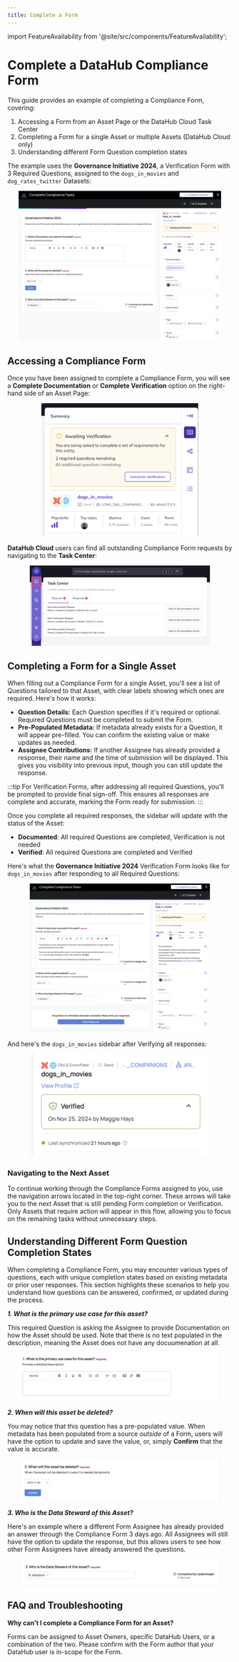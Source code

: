 ```yaml
---
title: Complete a Form
---
```


import FeatureAvailability from '@site/src/components/FeatureAvailability';

# Complete a DataHub Compliance Form
<FeatureAvailability/>

This guide provides an example of completing a Compliance Form, covering:

1. Accessing a Form from an Asset Page or the DataHub Cloud Task Center
2. Completing a Form for a single Asset or multiple Assets (DataHub Cloud only)
3. Understanding different Form Question completion states

The example uses the **Governance Initiative 2024**, a Verification Form with 3 Required Questions, assigned to the `dogs_in_movies` and `dog_rates_twitter` Datasets:

<p align="center">
  <img
       width="90%"
       src="https://raw.githubusercontent.com/datahub-project/static-assets/refs/heads/main/imgs/compliance_forms/sample-compliance-form.png" 
       alt="Sample Compliance Form"/>
</p>

## Accessing a Compliance Form

Once you have been assigned to complete a Compliance Form, you will see a **Complete Documentation** or **Complete Verification** option on the right-hand side of an Asset Page:

<p align="center">
  <img
       width="70%"  
       src="https://raw.githubusercontent.com/datahub-project/static-assets/refs/heads/main/imgs/compliance_forms/completion/complete-task-from-asset-page.png"
       alt="Open Compliance Form from Asset Page"/>
</p>

**DataHub Cloud** users can find all outstanding Compliance Form requests by navigating to the **Task Center**:

<p align="center">
  <img
       width="80%"  
       src="https://raw.githubusercontent.com/datahub-project/static-assets/refs/heads/main/imgs/compliance_forms/completion/complete-tasks-from-task-center.png"
       alt="Open Compliance Form from Task Center"/>
</p>

## Completing a Form for a Single Asset

When filling out a Compliance Form for a single Asset, you'll see a list of Questions tailored to that Asset, with clear labels showing which ones are required. Here's how it works:

- **Question Details:** Each Question specifies if it's required or optional. Required Questions must be completed to submit the Form.
- **Pre-Populated Metadata:** If metadata already exists for a Question, it will appear pre-filled. You can confirm the existing value or make updates as needed.
- **Assignee Contributions:** If another Assignee has already provided a response, their name and the time of submission will be displayed. This gives you visibility into previous input, though you can still update the response.

:::tip
For Verification Forms, after addressing all required Questions, you'll be prompted to provide final sign-off. This ensures all responses are complete and accurate, marking the Form ready for submission.
:::

Once you complete all required responses, the sidebar will update with the status of the Asset:

- **Documented**: All required Questions are completed, Verification is not needed
- **Verified**: All required Questions are completed and Verified

Here's what the **Governance Initiative 2024** Verification Form looks like for `dogs_in_movies` after responding to all Required Questions:

<p align="center">
  <img
       width="80%"  
       src="https://raw.githubusercontent.com/datahub-project/static-assets/refs/heads/main/imgs/compliance_forms/completion/complete-task-ready-to-verify.png"
       alt="Asset Ready to Verifiy"/>
</p>

And here's the `dogs_in_movies` sidebar after Verifying all responses:

<p align="center">
  <img
       width="80%"  
       src="https://raw.githubusercontent.com/datahub-project/static-assets/refs/heads/main/imgs/compliance_forms/completion/complete-task-asset-verified.png"
       alt="Asset Ready to Verifiy"/>
</p>

### Navigating to the Next Asset

To continue working through the Compliance Forms assigned to you, use the navigation arrows located in the top-right corner. These arrows will take you to the next Asset that is still pending Form completion or Verification. Only Assets that require action will appear in this flow, allowing you to focus on the remaining tasks without unnecessary steps.

<!-- ## Completing a Form Question for Multiple Assets

:::note
Completing Form Questions in for multiple Assets is only supported for DataHub Cloud.
:::
 -->

## Understanding Different Form Question Completion States

When completing a Compliance Form, you may encounter various types of questions, each with unique completion states based on existing metadata or prior user responses. This section highlights these scenarios to help you understand how questions can be answered, confirmed, or updated during the process.

**_1. What is the primary use case for this asset?_**

This required Question is asking the Assignee to provide Documentation on how the Asset should be used. Note that there is no text populated in the description, meaning the Asset does not have any docuumenation at all.

<p align="center">
  <img
       width="90%"
       src="https://raw.githubusercontent.com/datahub-project/static-assets/refs/heads/main/imgs/compliance_forms/completion/complete-task-incomplete-question.png"
       alt="Sample Compliance Form"/>
</p>

**_2. When will this asset be deleted?_**

You may notice that this question has a pre-populated value. When metadata has been populated from a source _outside_ of a Form, users will have the option to update and save the value, or, simply **Confirm** that the value is accurate.

<p align="center">
  <img
       width="90%"
       src="https://raw.githubusercontent.com/datahub-project/static-assets/refs/heads/main/imgs/compliance_forms/completion/complete-task-confirm-value.png"
       alt="Sample Compliance Form"/>
</p>

**_3. Who is the Data Steward of this Asset?_**

Here's an example where a different Form Assignee has already provided an answer through the Compliance Form 3 days ago. All Assignees will still have the option to update the response, but this allows users to see how other Form Assignees have already answered the questions.

<p align="center">
  <img
       width="90%"
       src="https://raw.githubusercontent.com/datahub-project/static-assets/refs/heads/main/imgs/compliance_forms/completion/complete-task-question-answered.png"
       alt="Sample Compliance Form"/>
</p>


## FAQ and Troubleshooting

**Why can't I complete a Compliance Form for an Asset?**

Forms can be assigned to Asset Owners, specific DataHub Users, or a combination of the two. Please confirm with the Form author that your DataHub user is in-scope for the Form.